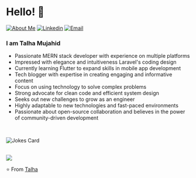 # Hello! 👋
[![About Me](https://img.shields.io/badge/-htmujahid-gray?labelColor=black&style=flat-rounded&logo=About.me&logoColor=white&link=https://htmujahid.github.io/)](https://htmujahid.github.io/)
[![Linkedin](https://img.shields.io/badge/-htmujahid-gray?labelColor=blue&style=flat-rounded&logo=Linkedin&logoColor=white&link=https://www.linkedin.com/in/htmujahid/)](https://www.linkedin.com/in/htmujahid/)
[![Email](https://img.shields.io/badge/-htmujahid-gray?labelColor=d44638&style=flat-rounded&logo=gmail&logoColor=white&link=mailto:htmujahid@gmail.com)](mailto:htmujahid@gmail.com)

### I am Talha Mujahid
- Passionate MERN stack developer with experience on multiple platforms
- Impressed with elegance and intuitiveness Laravel's coding design
- Currently learning Flutter to expand skills in mobile app development
- Tech blogger with expertise in creating engaging and informative content
- Focus on using technology to solve complex problems
- Strong advocate for clean code and efficient system design
- Seeks out new challenges to grow as an engineer
- Highly adaptable to new technologies and fast-paced environments
- Passionate about open-source collaboration and believes in the power of community-driven development

<br>

![Jokes Card](https://readme-jokes.vercel.app/api)

<br>

<img src="https://github-readme-stats.vercel.app/api?username=htmujahid&show_icons=true">

⭐️ From [Talha](https://htmujahid.github.io)


